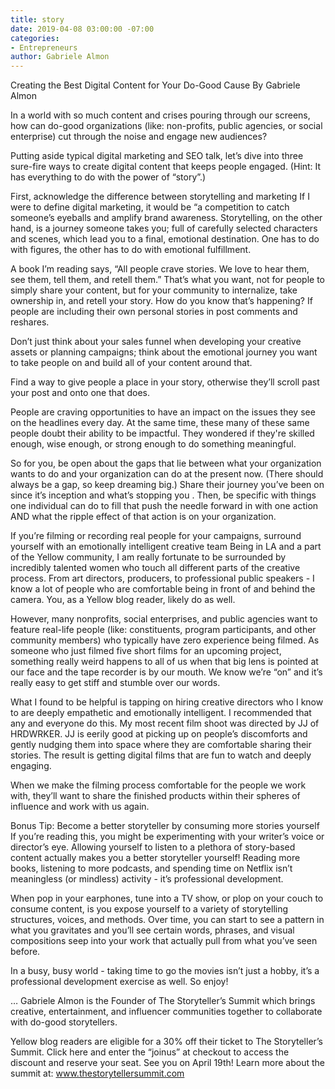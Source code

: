 ```yaml
---
title: story
date: 2019-04-08 03:00:00 -07:00
categories:
- Entrepreneurs
author: Gabriele Almon
---
```


Creating the Best Digital Content for Your Do-Good Cause
By Gabriele Almon


In a world with so much content and crises pouring through our screens, how can do-good organizations (like: non-profits, public agencies, or social enterprise) cut through the noise and engage new audiences?

Putting aside typical digital marketing and SEO talk, let’s dive into three sure-fire ways to create digital content that keeps people engaged. (Hint: It has everything to do with the power of “story”.)

First, acknowledge the difference between storytelling and marketing
If I were to define digital marketing, it would be “a competition to catch someone’s eyeballs and amplify brand awareness. Storytelling, on the other hand, is a journey someone takes you; full of carefully selected characters and scenes, which lead you to a final, emotional destination. 
One has to do with figures, the other has to do with emotional fulfillment.

A book I’m reading says, “All people crave stories. We love to hear them, see them, tell them, and retell them.” That’s what you want, not for people to simply share your content, but for your community to internalize, take ownership in, and retell your story. How do you know that’s happening? If people are including their own personal stories in post comments and reshares.

Don’t just think about your sales funnel when developing your creative assets or planning campaigns; think about the emotional journey you want to take people on and build all of your content around that.

Find a way to give people a place in your story, otherwise they’ll scroll past your post and onto one that does.

People are craving opportunities to have an impact on the issues they see on the headlines every day. At the same time, these many of these same people doubt their ability to be impactful. They wondered if they're skilled enough, wise enough, or strong enough to do something meaningful.

So for you, be open about the gaps that lie between what your organization wants to do and your organization can do at the present now. (There should always be a gap, so keep dreaming big.) Share their journey you’ve been on since it’s inception and what’s stopping you . Then, be specific with things one individual can do to fill that push the needle forward in with one action AND what the ripple effect of that action is on your organization. 



If you’re filming or recording real people for your campaigns, surround yourself with an emotionally intelligent creative team
Being in LA and a part of the Yellow community, I am really fortunate to be surrounded by incredibly talented women who touch all different parts of the creative process. From art directors, producers, to professional public speakers - I know a lot of people who are comfortable being in front of and behind the camera. You, as a Yellow blog reader, likely do as well.

However, many nonprofits, social enterprises, and public agencies want to feature real-life people (like: constituents, program participants, and other community members) who typically have zero experience being filmed. As someone who just filmed five short films for an upcoming project, something really weird happens to all of us when that big lens is pointed at our face and the tape recorder is by our mouth. We know we’re “on” and it’s really easy to get stiff and stumble over our words.

What I found to be helpful is tapping on hiring creative directors who I know to are deeply empathetic and emotionally intelligent. I recommended that any and everyone do this.
My most recent film shoot was directed by JJ of HRDWRKER. JJ is eerily good at picking up on people’s discomforts and gently nudging them into space where they are comfortable sharing their stories. The result is getting digital films that are fun to watch and deeply engaging.

When we make the filming process comfortable for the people we work with, they’ll want to share the finished products within their spheres of influence and work with us again. 

Bonus Tip: Become a better storyteller by consuming more stories yourself
If you’re reading this, you might be experimenting with your writer’s voice or director’s eye. Allowing yourself to listen to a plethora of story-based content actually makes you a better storyteller yourself! Reading more books, listening to more podcasts, and spending time on Netflix isn’t meaningless (or mindless) activity - it’s professional development.

When pop in your earphones, tune into a TV show, or plop on your couch to consume content, is you expose yourself to a variety of storytelling structures, voices, and methods.  Over time, you can start to see a pattern in what you gravitates and you’ll see certain words, phrases, and visual compositions seep into your work that actually pull from what you’ve seen before.

In a busy, busy world - taking time to go the movies isn’t just a hobby, it’s a professional development exercise as well. So enjoy!





…
Gabriele Almon is the Founder of The Storyteller’s Summit which brings creative, entertainment, and influencer communities together to collaborate with do-good storytellers.

Yellow blog readers are eligible for a 30% off their ticket to The Storyteller’s Summit. Click here and enter the “joinus” at checkout to access the discount and reserve your seat. See you on April 19th! Learn more about the summit at: www.thestorytellersummit.com

